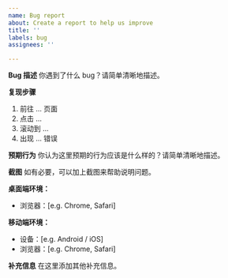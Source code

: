 ```yaml
---
name: Bug report
about: Create a report to help us improve
title: ''
labels: bug
assignees: ''

---
```


**Bug 描述**
你遇到了什么 bug？请简单清晰地描述。

**复现步骤**
1. 前往 ... 页面
2. 点击 ...
3. 滚动到 ...
4. 出现 ... 错误

**预期行为**
你认为这里预期的行为应该是什么样的？请简单清晰地描述。

**截图**
如有必要，可以加上截图来帮助说明问题。

**桌面端环境：**
 - 浏览器：[e.g. Chrome, Safari]

**移动端环境：**
 - 设备：[e.g. Android / iOS]
 - 浏览器：[e.g. Chrome, Safari]

**补充信息**
在这里添加其他补充信息。
